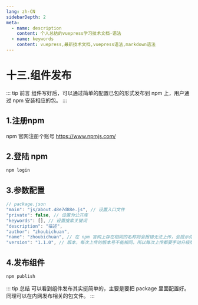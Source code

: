 ```yaml
---
lang: zh-CN
sidebarDepth: 2
meta:
  - name: description
    content: 个人总结的vuepress学习技术文档-语法
  - name: keywords
    content: vuepress,最新技术文档,vuepress语法,markdown语法
---
```


# 十三.组件发布

::: tip 前言
组件写好后，可以通过简单的配置已包的形式发布到 npm 上，用户通过 npm 安装相应的包。
:::

## 1.注册npm

npm 官网注册个账号 https://www.npmjs.com/

## 2.登陆 npm

```bash
npm login
```

## 3.参数配置
```js
// package.json
"main": "js/about.48e7d88e.js", // 设置入口文件
"private": false, // 设置为公开库
"keywords": [], // 设置搜索关键词
"description": "描述",
"author": "zhoubichuan",
"name": "zhoubichuan", // 在 npm 官网上存在相同的名称则会报错无法上传，会提示你没有权限修改此库
"version": "1.1.0", // 版本，每次上传的版本号不能相同，所以每次上传都要手动升级版本号
```

## 4.发布组件

```bash
npm publish
```

::: tip 总结
可以看到组件发布其实挺简单的，主要是要把 package 里面配置好。同理可以在内网发布相关的包文件。
:::
